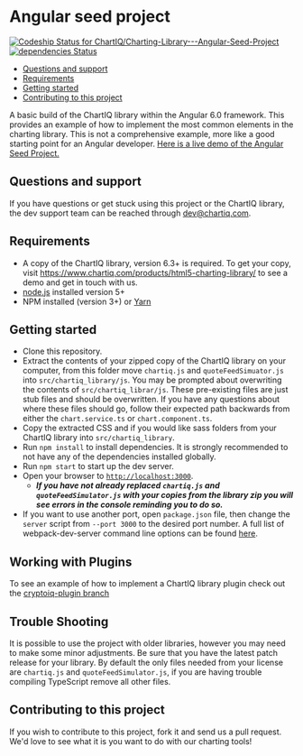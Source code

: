# Angular seed project

[ ![Codeship Status for ChartIQ/Charting-Library---Angular-Seed-Project](https://app.codeship.com/projects/0b85d6c0-4010-0135-fa79-62e905eb1dfe/status?branch=master)](https://app.codeship.com/projects/229967)
[![dependencies Status](https://david-dm.org/ChartIQ/Charting-Library---Angular-2.0-Seed-Project/status.svg)](https://david-dm.org/ChartIQ/Charting-Library---Angular-2.0-Seed-Project)

- [Questions and support](#questions-and-support)
- [Requirements](#requirements)
- [Getting started](#getting-started)
- [Contributing to this project](#contributing-to-this-project)

A basic build of the ChartIQ library within the Angular 6.0 framework. This provides an example of how to implement the most common elements in the charting library. This is not a comprehensive example, more like a good starting point for an Angular developer.  [Here is a live demo of the Angular Seed Project.](https://demo.chartiq.com/angular-seed/)

## Questions and support

If you have questions or get stuck using this project or the ChartIQ library, the dev support team can be reached through [dev@chartiq.com](mailto:dev@chartiq.com).

## Requirements

- A copy of the ChartIQ library, version 6.3+ is required. To get your copy, visit https://www.chartiq.com/products/html5-charting-library/ to see a demo and get in touch with us.
- [node.js](https://nodejs.org/) installed version 5+
- NPM installed (version 3+) or [Yarn](https://yarnpkg.com/en/)


## Getting started

- Clone this repository.
- Extract the contents of your zipped copy of the ChartIQ library on your computer, from this folder move `chartiq.js` and `quoteFeedSimuator.js` into `src/chartiq_library/js`. You may be prompted about overwriting the contents of `src/chartiq_librar/js`. These pre-existing files are just stub files and should be overwritten. If you have any questions about where these files should go, follow their expected path backwards from either the `chart.service.ts` or `chart.component.ts`.
- Copy the extracted CSS and if you would like sass folders from your ChartIQ library into `src/chartiq_library`.
- Run `npm install` to install dependencies. It is strongly recommended to not have any of the dependencies installed globally.
- Run `npm start` to start up the dev server.
- Open your browser to [`http://localhost:3000`](http://localhost:3000).
  - ***If you have not already replaced `chartiq.js` and `quoteFeedSimulator.js` with your copies from the library zip you will see errors in the console reminding you to do so.***
- If you want to use another port, open `package.json` file, then change the `server` script from `--port 3000` to the desired port number. A full list of webpack-dev-server command line options can be found [here](https://webpack.js.org/api/cli/#common-options).

## Working with Plugins
To see an example of how to implement a ChartIQ library plugin check out the [cryptoiq-plugin branch](https://github.com/ChartIQ/Charting-Library---Angular-Seed-Project/tree/cryptoiq-plugin)

## Trouble Shooting
It is possible to use the project with older libraries, however you may need to make some minor adjustments. Be sure that you have the latest patch release for your library. By default the only files needed from your license are `chartiq.js` and `quoteFeedSimulator.js`, if you are having trouble compiling TypeScript remove all other files.

## Contributing to this project

If you wish to contribute to this project, fork it and send us a pull request.
We'd love to see what it is you want to do with our charting tools!